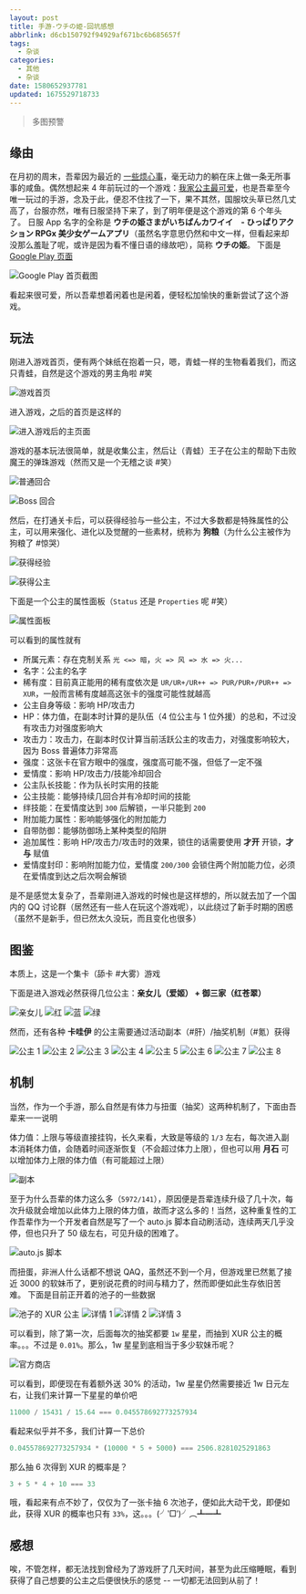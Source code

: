 ```yaml
---
layout: post
title: 手游-ウチの姫-回坑感想
abbrlink: d6cb150792f94929af671bc6b685657f
tags:
  - 杂谈
categories:
  - 其他
  - 杂谈
date: 1580652937781
updated: 1675529718733
---
```


> 多图预警

## 缘由

在月初的周末，吾辈因为最近的 [一些烦心事](/p/4851df9b40f6427c8bccf86560d33529)，毫无动力的躺在床上做一条无所事事的咸鱼。偶然想起来 4 年前玩过的一个游戏：[我家公主最可爱](https://pf.goone.tw/)，也是吾辈至今唯一玩过的手游，念及于此，便忍不住找了一下，果不其然，国服坟头草已然几丈高了，台服亦然，唯有日服坚持下来了，到了明年便是这个游戏的第 6 个年头了。
日服 App 名字的全称是 **ウチの姫さまがいちばんカワイイ　- ひっぱりアクション RPGx 美少女ゲームアプリ**（虽然名字意思仍然和中文一样，但看起来却没那么羞耻了呢，或许是因为看不懂日语的缘故吧），简称 **ウチの姫**。
下面是 [Google Play 页面](https://play.google.com/store/apps/details?id=jp.co.cyberagent.uh)

![Google Play 首页截图](https://image-proxy.rxliuli.com/?url=https://lh3.googleusercontent.com/pw/AMWts8AI4_SuGIz2-kyyXwQNnyPHJWrSB25E-O5nn1cf6N9ihb-OppSkD3LOkzkh0UTVncwF2la0TsGHaBJKD56g73nb3PG3uvfhqgBa_o4TNy_HAzP2W-YSfvRNUO3KtoEBMaMsOyRyK0nMTfnRqtU12Ia2=w715-h823-no)

看起来很可爱，所以吾辈想着闲着也是闲着，便轻松加愉快的重新尝试了这个游戏。

## 玩法

刚进入游戏首页，便有两个妹纸在抱着一只，嗯，青蛙一样的生物看着我们，而这只青蛙，自然是这个游戏的男主角啦 #笑

![游戏首页](https://image-proxy.rxliuli.com/?url=https://lh3.googleusercontent.com/pw/AMWts8By6FaTrk-Y_bQTDelvMKOpQF8cWXkf3nwQqBf_mycRISOKMsctIXV1Fvf-Ca9qx4UcW9yG6IoUn9uD7LtLmczAU9i_ZB8TXesNJouSpRCE_c_uOxYoKHtzhHxiwtvs9fYzdDE6fpzbHCm5bvrzqT_F=w726-h1281-no)

进入游戏，之后的首页是这样的

![进入游戏后的主页面](https://image-proxy.rxliuli.com/?url=https://lh3.googleusercontent.com/pw/AMWts8CBZZ95VJ7cfl-zkmqvWEWzoDkWtHSfvRcGcr9LlTXjKo3iUbUh3yPoIfqg-gNjrILaM0NRRgV0y6xldUVOUAGN7qp3W_3-QawOCzpt__3MBKr0DeKA80papoF8plMOvCVVjOMbxY_uvsujGCViSAm5=w721-h1281-no)

游戏的基本玩法很简单，就是收集公主，然后让（青蛙）王子在公主的帮助下击败魔王的弹珠游戏（然而又是一个无稽之谈 #笑）

![普通回合](https://image-proxy.rxliuli.com/?url=https://lh3.googleusercontent.com/pw/AMWts8C1mDoDDWAC10V0YrQ0SK7fq9wZwJJoM2VPZEh9as5Ij_UeSzkiJiDNRVDVQlYRAU-sFSQbSqDHTsHK-xrfw_b76GZR20sMld8-ljLGoBBcGd1zbbDi5sQLhiGWsaiOjwWxPJwucy31_XOqYMYyuRmk=w720-h1281-no)

![Boss 回合](https://image-proxy.rxliuli.com/?url=https://lh3.googleusercontent.com/pw/AMWts8DAp-R6OzLARFzvZmwc4cmhpOPSBQ9iW1ZxC6q4WNWNAvf_CM-7D72Zg9Anjo8immBYRji3aa-1tadE4EwswpmU9mRKPNLCXVgB942wlTwNWQxafJ_YU4Imn855g5FKd9ImMncaOYoEm_LxelyfH9oY=w720-h1281-no)

然后，在打通关卡后，可以获得经验与一些公主，不过大多数都是特殊属性的公主，可以用来强化、进化以及觉醒的一些素材，统称为 **狗粮**（为什么公主被作为狗粮了 #惊哭）

![获得经验](https://image-proxy.rxliuli.com/?url=https://lh3.googleusercontent.com/pw/AMWts8Bm5FhsFPjlOay1fMbTLn_-xuQBkvd82_cPZ9n-29UNiIykbWC--z1s7Lqb-GMKTgpG47IuFVuDD0z_gkckFtIpYKXUoyyb7sWd7SEdf02LySnn-F6RFoY6vakTJqSLYRfucZ53bGwlnM5oUjBe1cLD=w720-h1281-no)

![获得公主](https://image-proxy.rxliuli.com/?url=https://lh3.googleusercontent.com/pw/AMWts8CaWO7OtyH-lWS_uGJZDv-gnIPVfGqZEOf9TRIsanBVL-VX3BR1JSR1J-lM-7i8516sqMz3Qb2OR6oKchneH3wxUKGKjVI2PkjwK0uKIAkNNyNuNNmiKvD0oHOq1TQt0Hw4chNJtYbHZ4_a70wDpRuk=w720-h1281-no)

下面是一个公主的属性面板（`Status` 还是 `Properties` 呢 #笑）

![属性面板](https://image-proxy.rxliuli.com/?url=https://lh3.googleusercontent.com/pw/AMWts8CBOR2RD0O5KZIaqAA3ZfIu0GHiEwz2KV7QaHuVrbC2Oo6RefwiHpxJ5jsjM1F-YK9RxR7CDUxshvqCXOOZXC5NjUGDDjrI0rBK6l0DpM90OgRh-qJMmRV463HUNGb72jkwDeQ4pSJTZrM-mlIq6qHp=w720-h1281-no)

可以看到的属性就有

- 所属元素：存在克制关系 `光 <=> 暗`，`火 => 风 => 水 => 火...`
- 名字：公主的名字
- 稀有度：目前真正能用的稀有度依次是 `UR/UR+/UR++ => PUR/PUR+/PUR++ => XUR`，一般而言稀有度越高这张卡的强度可能性就越高
- 公主自身等级：影响 HP/攻击力
- HP：体力值，在副本时计算的是队伍（4 位公主与 1 位外援）的总和，不过没有攻击力对强度影响大
- 攻击力：攻击力，在副本时仅计算当前活跃公主的攻击力，对强度影响较大，因为 Boss 普遍体力非常高
- 强度：这张卡在官方眼中的强度，强度高可能不强，但低了一定不强
- 爱情度：影响 HP/攻击力/技能冷却回合
- 公主队长技能：作为队长时实用的技能
- 公主技能：能够持续几回合并有冷却时间的技能
- 绊技能：在爱情度达到 `300` 后解锁，一半只能到 `200`
- 附加能力属性：影响能够强化的附加能力
- 自带防御：能够防御场上某种类型的陷阱
- 追加属性：影响 HP/攻击力/攻击时的效果，锁住的话需要使用 **才开** 开锁，**才与** 赋值
- 爱情度封印：影响附加能力位，爱情度 `200/300` 会锁住两个附加能力位，必须在爱情度到达之后次啊会解锁

是不是感觉太复杂了，吾辈刚进入游戏的时候也是这样想的，所以就去加了一个国内的 QQ 讨论群（居然还有一些人在玩这个游戏呢），以此绕过了新手时期的困惑（虽然不是新手，但已然太久没玩，而且变化也很多）

## 图鉴

本质上，这是一个集卡（舔卡 #大雾）游戏

下面是进入游戏必然获得几位公主：**亲女儿（爱姬） + 御三家（红苍翠）**

![亲女儿](https://image-proxy.rxliuli.com/?url=https://lh3.googleusercontent.com/pw/AMWts8AdPoAj0FEyRi9lw0L5BtKGnbnDUwFL7DmTGFInWlVMGgbCGcAL2DOLHkySDkSBvS3kqppumzHg3KIwL38KFnxU8prSmLkgEGkOAYcdxE7k4OorAakqwS7tT1fnZWNFWqVNQVxERBYLXwohRZ1P7McN=w720-h1281-no)
![红](https://image-proxy.rxliuli.com/?url=https://lh3.googleusercontent.com/pw/AMWts8Awy7mHBD3ziEuBUhfoHpRC_iDxoZbVSqwT3bwICvwsbbhYJ5zYggZzPuE7nddIN-wlp3-EGEbRKBf9yahwRGQAmrSccr2C93t2jCja-ZWjJvm9RlExf_yebDm2suMz7uiM9SmQbNi01gUGSgHaId4A=w720-h1281-no)
![蓝](https://image-proxy.rxliuli.com/?url=https://lh3.googleusercontent.com/pw/AMWts8A9mm26-Y2Q3t6xBlNGQebPv77EF9BzuAR4wheYTooHFQ68TUH1hxiVCX7LHDlL0sW2_DXbyIIQ9g0Ai4RAvGnUxBNdJ8KZJB1ieSa2xxxmh9R6GwKSc3o-2pJiiJV2l59ud8yHTBSfDaW-Sj7Tfcav=w720-h1281-no)
![绿](https://image-proxy.rxliuli.com/?url=https://lh3.googleusercontent.com/pw/AMWts8BMxILeRx1_nZ-V-sAg5b2GIYPGJ9lxPm_ADf2hbqV5ebleuN0kJB3L7Fo8LCqU6z-X0OHb2rSGd9Get8NpT2enoK6MP1358-sdbwh-Xy5yIoPksJyu_OI3-GceRY_FlJia0u9W15er3m22EiDGGPoL=w721-h1281-no)

然而，还有各种 **卡哇伊** 的公主需要通过活动副本（#肝）/抽奖机制（#氪）获得

![公主 1](https://image-proxy.rxliuli.com/?url=https://lh3.googleusercontent.com/pw/AMWts8AjzkoxtWka3Zuy3HrAChp7cMHFefZI_gLYmlZ-hlRDwB0meBiRAPGGCWbIXM-BTsY0DEPhT01iGSduppy5HQ3wr2AR34TsM7Wy8L_K7_kje8m98sPap1dVO8Q6ruo0Uymbj8xtzkoHkdU4FEqnt_gp=w722-h1281-no)
![公主 2](https://image-proxy.rxliuli.com/?url=https://lh3.googleusercontent.com/pw/AMWts8DzjaHnJQYS7b-zFp7kjvCZqgkKIAzzCNtY4BoG8MT4V4c7VmCSZWla2HGmWjKzGQfQUHRSig_F5zROgnW6CT2iPFWG53Vq2-A4YyT6wKf_AlAp0wlZD_gaTbhn4_OTOsneN7ISiNLJBfO49zHc3x82=w720-h1281-no)
![公主 3](https://image-proxy.rxliuli.com/?url=https://lh3.googleusercontent.com/pw/AMWts8CSU4h4MyMdX4qIlWFSgs-AnmfG-tD8OcdFvuSwioHK6e6yflho0ADnah6kBBL47RxG6LgKYLUXxl0a53DhR83zT_dl7UPT6y_8RcxiYj1-f-GVHeC2hJbb8SIN4idMqbckFQXIv5t49daJlnE5a4PD=w720-h1281-no)
![公主 4](https://image-proxy.rxliuli.com/?url=https://lh3.googleusercontent.com/pw/AMWts8BQCJJPU2QXaXx9tSa39igVot2akrGCzCuY-c-ha_7wpRi-eAVz-1XJ7TEK6a3CPz2ynWia2h1yqwKFQcq_YgGCI8OqWUYEbhYRF4znSKeHKA_VQJZEVSx85R4LsiaIwLgu9rhJywA_MkB7jwhkQmoX=w752-h1337-no)
![公主 5](https://image-proxy.rxliuli.com/?url=https://lh3.googleusercontent.com/pw/AMWts8DuZq19nxpiX0M5Sc7AVT7oQOkWyWya2Bry_25bD4JbRArhDlt7FUJ1CzT44DahQfhkDgllw93bYKsv1pix-FuuHsoR6uSPkRBgCOkrtaI02ksOalwSrqwKrUKz3pC_guA4-wCcurpkRjjX_4ivzWHd=w752-h1337-no)
![公主 6](https://image-proxy.rxliuli.com/?url=https://lh3.googleusercontent.com/pw/AMWts8A5RLo0f00hnMLI9LFWHh_QUuNDlxs83zYsbuqvQ46RhZjw2CpFTaaafg83c33EB9rUCbI53xkm4VjptI64yPydHpD31EO4ineCRxo6xWk6BbceqaUOEqT1-Zqpw1AYcksQjmPitPz5R9ZESfn0aBk5=w754-h1337-no)
![公主 7](https://image-proxy.rxliuli.com/?url=https://lh3.googleusercontent.com/pw/AMWts8BcwXVD-fYiKZ1Vo_0ATxrNLKF7GbpSWN8mAZfQfD_NggogHzyJ7NaxLOGeeSKQVA5Jcc5YAFboHOgmTmCWsFERFg7K7xAzhepq1WEMD6QUgft_SPhwA1vwYeLwFqYcx1EIZSQjyeAy-YAbl-hBKKxD=w752-h1337-no)
![公主 8](https://image-proxy.rxliuli.com/?url=https://lh3.googleusercontent.com/pw/AMWts8BAEiO7f_ZxYzIe5xQ5JxOklgFoe2VnpeGRIB27HvkTrW7KpHmZVGuvNS74DlcHz58BgFJaag-XnhP15crMl1X5_bMOKxpWyelSoXUvDPJ6-2X6mrV1J8KaCZrjfTb2gdkRGZ0zJ1lFVzLZTD5CTzPJ=w640-h1136-no)

## 机制

当然，作为一个手游，那么自然是有体力与扭蛋（抽奖）这两种机制了，下面由吾辈来一一说明

体力值：上限与等级直接挂钩，长久来看，大致是等级的 `1/3` 左右，每次进入副本消耗体力值，会随着时间逐渐恢复（不会超过体力上限），但也可以用 **月石** 可以增加体力上限的体力值（有可能超过上限）

![副本](https://image-proxy.rxliuli.com/?url=https://lh3.googleusercontent.com/pw/AMWts8Bb1qnwQJl3Uo0AvKl23XP4vQtdzXvMnLQJDjYiEkccpkvl3rYzp4NA3RAlXrxd83wDYFmrfDqP0Ap9bBcPCtGlAnm08dqHUiw9R78MDDYWHVMwvnR0daczvHWeM5Dsta_q-qjsVwUH10fT6X_R-nvJ=w752-h1337-no)

至于为什么吾辈的体力这么多（`5972/141`），原因便是吾辈连续升级了几十次，每次升级就会增加以此体力上限的体力值，故而才这么多的！当然，这种重复性的工作吾辈作为一个开发者自然是写了一个 auto.js 脚本自动刷活动，连续两天几乎没停，但也只升了 50 级左右，可见升级的困难了。

![auto.js 脚本](https://image-proxy.rxliuli.com/?url=https://lh3.googleusercontent.com/pw/AMWts8Ccw3KiMpua7IxEUu__F7SMpqui8QvtqmaJFyTh9w5ZxHHvroY8z4OqBivMnmJViFrrURtWq-_TnVEcJPtNdlZehDVzMwe6AGM7qGD1i8eRpFAp3eZee8P8aG2C9Xh58i-HLG9V3xD-q4jNXeuPJMIM=w1858-h1079-no)

而扭蛋，非洲人什么话都不想说 QAQ，虽然还不到一个月，但游戏里已然氪了接近 3000 的软妹币了，更别说花费的时间与精力了，然而即便如此生存依旧苦难。
下面是目前正开着的池子的一些数据

![池子的 XUR 公主](https://image-proxy.rxliuli.com/?url=https://lh3.googleusercontent.com/pw/AMWts8DdOU9VFAfMnwfGA0Bm2fud5DEd6jv5aF0yHspgvGbPiIbcL8vLkBxW3YjSSnHu3LQPWeYgeWwkWnerSRTE_iNKrj1TpESqFBxUj2umt_OzKeiI06eFm8IPQK5gipi8aPsBlsLFRrU1LfaY3FGw-G9o=w752-h1337-no)
![详情 1](https://image-proxy.rxliuli.com/?url=https://lh3.googleusercontent.com/pw/AMWts8DKQWSQP3DXUIGDcseefabZ5Yy-lZi33PuPAZ8FYIEi3dI1j5v8beOYjISud30ZtbC5gWM_Oogs1ICskoWv-Lc-MJ1PSk2sMUN-SCMDCcvOSifPobQ_SiLyLabk3yb-sRk4imZX_sJk3vAvrT1D9C9J=w752-h1337-no)
![详情 2](https://image-proxy.rxliuli.com/?url=https://lh3.googleusercontent.com/pw/AMWts8CXMZ6zomP0-Lk-J2k9F1AfpTS-FY8ng0xUIOl-5EBTXE_5IyaQ7D7dguntQ-wD3YVK5R7oE3DdycMqLuQxIMXWbEkrOtT3FxnBvA5Pnp71lRxpeYLCS_LDdCUkqeO3_g4fNqYRUOrMyLo7xdTKZVL7=w753-h1337-no)
![详情 3](https://image-proxy.rxliuli.com/?url=https://lh3.googleusercontent.com/pw/AMWts8A2hUaIsr6nvxdHqbHdGV89F5fW6LeIiPWAdigIjPacZ5cSFaR8ovknHX6of8Hj1KHZpVxl6c1Y2QqrAM8Tw_IHGtm0zM0wyrjlyFO3r0ZRC2WUXIgXUw-5wHoWpGX7kPnaHQe1gu7Yhk-D4Ke3neC0=w752-h1337-no)

可以看到，除了第一次，后面每次的抽奖都要 `1w` 星星，而抽到 XUR 公主的概率。。。不过是 `0.01%`。那么，1w 星星到底相当于多少软妹币呢？

![官方商店](https://image-proxy.rxliuli.com/?url=https://lh3.googleusercontent.com/pw/AMWts8DFzb6Snte4CWMoiGQ6GP6KcdtIrUg6cuw8lEb2C9mGXkaF_aaGLykDidLDQB0TwcDXW3buSXUc38jQoSKjVoSgrGoOceJ5v0djVD_SD1GElOaje7oQyOLF6JmE_JR3uyRu_hs6qQUWplsElHBxXkm5=w752-h1337-no)

可以看到，即便现在有着额外送 30% 的活动，1w 星星仍然需要接近 1w 日元左右，让我们来计算一下星星的单价吧

```js
11000 / 15431 / 15.64 === 0.045578692773257934
```

看起来似乎并不多，我们计算一下总价

```js
0.045578692773257934 * (10000 * 5 + 5000) === 2506.8281025291863
```

那么抽 6 次得到 XUR 的概率是？

```js
3 + 5 * 4 + 10 === 33
```

哦，看起来有点不妙了，仅仅为了一张卡抽 6 次池子，便如此大动干戈，即便如此，获得 XUR 的概率也只有 `33%`，这。。。(╯‵□′)╯︵┻━┻

## 感想

唉，不管怎样，都无法找到曾经为了游戏肝了几天时间，甚至为此压缩睡眠，看到获得了自己想要的公主之后便很快乐的感觉 -- 一切都无法回到从前了！
